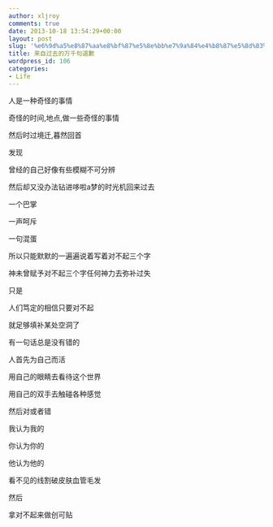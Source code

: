 ```yaml
---
author: xljroy
comments: true
date: 2013-10-18 13:54:29+00:00
layout: post
slug: '%e6%9d%a5%e8%87%aa%e8%bf%87%e5%8e%bb%e7%9a%84%e4%b8%87%e5%8d%83%e5%8f%a5%e9%81%93%e6%ad%89'
title: 来自过去的万千句道歉
wordpress_id: 106
categories:
- Life
---
```


人是一种奇怪的事情


奇怪的时间,地点,做一些奇怪的事情




然后时过境迁,暮然回首




发现




曾经的自己好像有些模糊不可分辨




然后却又没办法钻进哆啦a梦的时光机回来过去




一个巴掌




一声呵斥




一句混蛋







所以只能默默的一遍遍说着写着对不起三个字




神未曾赋予对不起三个字任何神力去弥补过失




只是




人们笃定的相信只要对不起




就足够填补某处空洞了







有一句话总是没有错的




人首先为自己而活




用自己的眼睛去看待这个世界




用自己的双手去触碰各种感觉




然后对或者错




我认为我的




你认为你的




他认为他的




看不见的线割破皮肤血管毛发




然后




拿对不起来做创可贴
